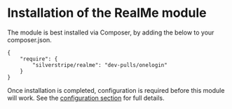 # Installation of the RealMe module

The module is best installed via Composer, by adding the below to your composer.json.

```
{
    "require": {
        "silverstripe/realme": "dev-pulls/onelogin"
    }
}
```

Once installation is completed, configuration is required before this module will work. See the
[configuration section](configuration.md) for full details.
